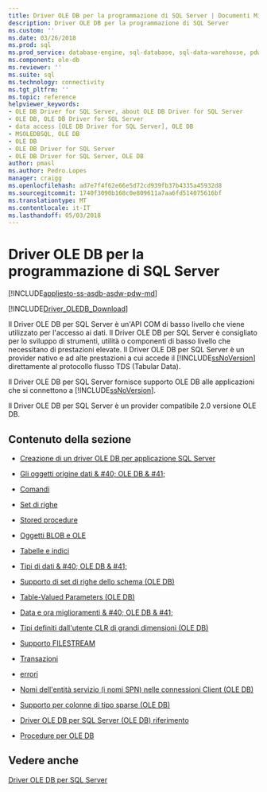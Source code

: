 ```yaml
---
title: Driver OLE DB per la programmazione di SQL Server | Documenti Microsoft
description: Driver OLE DB per la programmazione di SQL Server
ms.custom: ''
ms.date: 03/26/2018
ms.prod: sql
ms.prod_service: database-engine, sql-database, sql-data-warehouse, pdw
ms.component: ole-db
ms.reviewer: ''
ms.suite: sql
ms.technology: connectivity
ms.tgt_pltfrm: ''
ms.topic: reference
helpviewer_keywords:
- OLE DB Driver for SQL Server, about OLE DB Driver for SQL Server
- OLE DB, OLE DB Driver for SQL Server
- data access [OLE DB Driver for SQL Server], OLE DB
- MSOLEDBSQL, OLE DB
- OLE DB
- OLE DB Driver for SQL Server
- OLE DB Driver for SQL Server, OLE DB
author: pmasl
ms.author: Pedro.Lopes
manager: craigg
ms.openlocfilehash: ad7e7f4f62e66e5d72cd939fb37b4335a45932d8
ms.sourcegitcommit: 1740f3090b168c0e809611a7aa6fd514075616bf
ms.translationtype: MT
ms.contentlocale: it-IT
ms.lasthandoff: 05/03/2018
---
```

# <a name="ole-db-driver-for-sql-server-programming"></a>Driver OLE DB per la programmazione di SQL Server
[!INCLUDE[appliesto-ss-asdb-asdw-pdw-md](../../../includes/appliesto-ss-asdb-asdw-pdw-md.md)]

[!INCLUDE[Driver_OLEDB_Download](../../../includes/driver_oledb_download.md)]

  Il Driver OLE DB per SQL Server è un'API COM di basso livello che viene utilizzato per l'accesso ai dati. Il Driver OLE DB per SQL Server è consigliato per lo sviluppo di strumenti, utilità o componenti di basso livello che necessitano di prestazioni elevate. Il Driver OLE DB per SQL Server è un provider nativo e ad alte prestazioni a cui accede il [!INCLUDE[ssNoVersion](../../../includes/ssnoversion-md.md)] direttamente al protocollo flusso TDS (Tabular Data).  
  
 Il Driver OLE DB per SQL Server fornisce supporto OLE DB alle applicazioni che si connettono a [!INCLUDE[ssNoVersion](../../../includes/ssnoversion-md.md)].  
  
 Il Driver OLE DB per SQL Server è un provider compatibile 2.0 versione OLE DB.  
  
## <a name="in-this-section"></a>Contenuto della sezione  
  
-   [Creazione di un driver OLE DB per applicazione SQL Server](../../oledb/ole-db-driver/creating-a-oledb-driver-for-sql-server-application.md)  
  
-   [Gli oggetti origine dati & #40; OLE DB & #41;](../../oledb/ole-db-data-source-objects/data-source-objects-ole-db.md)  
  
-   [Comandi](../../oledb/ole-db-commands/commands.md)  
  
-   [Set di righe](../../oledb/ole-db-rowsets/rowsets.md)  
  
-   [Stored procedure](../../oledb/ole-db/stored-procedures.md)  
  
-   [Oggetti BLOB e OLE](../../oledb/ole-db-blobs/blobs-and-ole-objects.md)  
  
-   [Tabelle e indici](../../oledb/ole-db-tables-indexes/tables-and-indexes.md)  
  
-   [Tipi di dati & #40; OLE DB & #41;](../../oledb/ole-db-data-types/data-types-ole-db.md)  
  
-   [Supporto di set di righe dello schema &#40;OLE DB&#41;](../../oledb/ole-db/schema-rowset-support-ole-db.md)  
  
-   [Table-Valued Parameters &#40;OLE DB&#41;](../../oledb/ole-db-table-valued-parameters/table-valued-parameters-ole-db.md)  
  
-   [Data e ora miglioramenti & #40; OLE DB & #41;](../../oledb/ole-db-date-time/date-and-time-improvements-ole-db.md)  
  
-   [Tipi definiti dall'utente CLR di grandi dimensioni &#40;OLE DB&#41;](../../oledb/ole-db/large-clr-user-defined-types-ole-db.md)  
  
-   [Supporto FILESTREAM](../../oledb/features/filestream-support.md)  
  
-   [Transazioni](../../oledb/ole-db-transactions/transactions.md)  
  
-   [errori](../../oledb/ole-db-errors/errors.md)  
  
-   [Nomi dell'entità servizio &#40;i nomi SPN&#41; nelle connessioni Client &#40;OLE DB&#41;](../../oledb/ole-db/service-principal-names-spns-in-client-connections-ole-db.md)  
  
-   [Supporto per colonne di tipo sparse &#40;OLE DB&#41;](../../oledb/ole-db/sparse-columns-support-ole-db.md)  
  
-   [Driver OLE DB per SQL Server &#40;OLE DB&#41; riferimento](../../oledb/ole-db-interfaces/oledb-driver-for-sql-server-ole-db-interfaces.md)  
  
-   [Procedure per OLE DB](../../oledb/ole-db-how-to/ole-db-how-to-topics.md)  
  
## <a name="see-also"></a>Vedere anche  
 [Driver OLE DB per SQL Server](../../oledb/oledb-driver-for-sql-server.md)  
  
  
